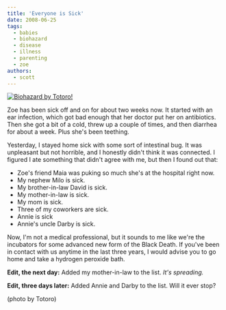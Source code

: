 ```yaml
---
title: 'Everyone is Sick'
date: 2008-06-25
tags:
  - babies
  - biohazard
  - disease
  - illness
  - parenting
  - zoe
authors:
  - scott
---
```


[![Biohazard by Totoro!](/images/2062522813_c5d0fe341b.jpg 'Biohazard by Totoro!')](http://flickr.com/photos/totoro_zine/2062522813/)

Zoe has been sick off and on for about two weeks now. It started with an ear infection, which got bad enough that her doctor put her on antibiotics. Then she got a bit of a cold, threw up a couple of times, and then diarrhea for about a week. Plus she's been teething.

Yesterday, I stayed home sick with some sort of intestinal bug. It was unpleasant but not horrible, and I honestly didn't think it was connected. I figured I ate something that didn't agree with me, but then I found out that:

- Zoe's friend Maia was puking so much she's at the hospital right now.
- My nephew Milo is sick.
- My brother-in-law David is sick.
- My mother-in-law is sick.
- My mom is sick.
- Three of my coworkers are sick.
- Annie is sick
- Annie's uncle Darby is sick.

Now, I'm not a medical professional, but it sounds to me like we're the incubators for some advanced new form of the Black Death. If you've been in contact with us anytime in the last three years, I would advise you to go home and take a hydrogen peroxide bath.

**Edit, the next day:** Added my mother-in-law to the list. _It's spreading._

**Edit, three days later:** Added Annie and Darby to the list. Will it ever stop?

(photo by Totoro)
